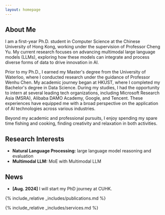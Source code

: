 ```yaml
---
layout: homepage
---
```


## About Me

I am a first-year Ph.D. student in Computer Science at the Chinese University of Hong Kong, working under the supervision of Professor Cheng Yu. My current research focuses on advancing multimodal large language models (LLMs), exploring how these models can integrate and process diverse forms of data to drive innovation in AI.

Prior to my Ph.D., I earned my Master's degree from the University of Waterloo, where I conducted research under the guidance of Professor Wenhu Chen. My academic journey began at HKUST, where I completed my Bachelor's degree in Data Science. During my studies, I had the opportunity to intern at several leading tech organizations, including Microsoft Research Asia (MSRA), Alibaba DAMO Academy, Google, and Tencent. These experiences have equipped me with a broad perspective on the application of AI technologies across various industries.

Beyond my academic and professional pursuits, I enjoy spending my spare time fishing and cooking, finding creativity and relaxation in both activities.

## Research Interests

- **Natural Language Processing:** large language model reasoning and evaluation
- **Multimodal LLM:** MoE with Multimodal LLM

## News

- **[Aug. 2024]** I will start my PhD journey at CUHK.


{% include_relative _includes/publications.md %}

{% include_relative _includes/services.md %}
